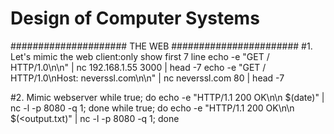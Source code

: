 # Design of Computer Systems
##################### THE WEB #######################
#1. Let's mimic the web client:only show first 7 line
echo -e "GET / HTTP/1.0\n\n" | nc 192.168.1.55 3000 | head -7
echo -e "GET / HTTP/1.0\nHost: neverssl.com\n\n" | nc neverssl.com 80 | head -7

#2. Mimic webserver
while true; do echo -e "HTTP/1.1 200 OK\n\n $(date)" | nc -l -p 8080 -q 1; done
while true; do echo -e "HTTP/1.1 200 OK\n\n $(<output.txt)" | nc -l -p 8080 -q 1; done
